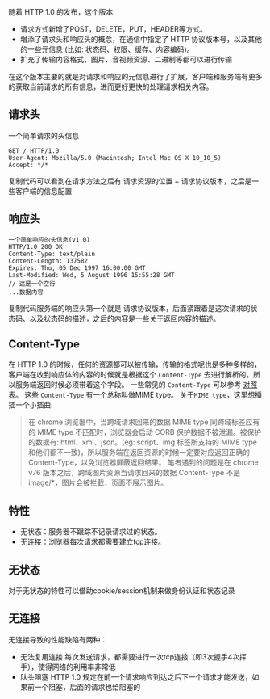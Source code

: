 随着 HTTP 1.0 的发布，这个版本:

- 请求方式新增了POST，DELETE，PUT，HEADER等方式。
- 增添了请求头和响应头的概念，在通信中指定了 HTTP 协议版本号，以及其他的一些元信息 (比如: 状态码、权限、缓存、内容编码)。
- 扩充了传输内容格式，图片、音视频资源、二进制等都可以进行传输

在这个版本主要的就是对请求和响应的元信息进行了扩展，客户端和服务端有更多的获取当前请求的所有信息，进而更好更快的处理请求相关内容。

## 请求头

一个简单请求的头信息

```
GET / HTTP/1.0
User-Agent: Mozilla/5.0 (Macintosh; Intel Mac OS X 10_10_5)
Accept: */*
```

复制代码可以看到在请求方法之后有 请求资源的位置 + 请求协议版本，之后是一些客户端的信息配置

## 响应头

```
一个简单响应的头信息(v1.0)
HTTP/1.0 200 OK
Content-Type: text/plain
Content-Length: 137582
Expires: Thu, 05 Dec 1997 16:00:00 GMT
Last-Modified: Wed, 5 August 1996 15:55:28 GMT
// 这是一个空行
...数据内容
```

复制代码服务端的响应头第一个就是 请求协议版本，后面紧跟着是这次请求的状态码、以及状态码的描述，之后的内容是一些关于返回内容的描述。

## Content-Type

在 HTTP 1.0 的时候，任何的资源都可以被传输，传输的格式呢也是多种多样的，客户端在收到响应体的内容的时候就是根据这个 `Content-Type` 去进行解析的。所以服务端返回时候必须带着这个字段。
一些常见的 `Content-Type` 可以参考 [对照表](https://tool.oschina.net/commons/)。
这些 `Content-Type` 有一个总称叫做MIME type。
关于`MIME type`，这里想播插一个小插曲:

> 在 chrome 浏览器中，当跨域请求回来的数据 MIME type 同跨域标签应有的 MIME type 不匹配时，浏览器会启动 CORB 保护数据不被泄漏。被保护的数据有: html、xml、json。(eg: script、img 标签所支持的 MIME type和他们都不一致)，所以服务端在返回资源的时候一定要对应返回正确的 Content-Type，以免浏览器屏蔽返回结果。
> 笔者遇到的问题是在 chrome v76 版本之后，跨域图片资源当请求回来的数据 Content-Type 不是 image/*，图片会被拦截，页面不展示图片。

## 特性

- 无状态：服务器不跟踪不记录请求过的状态。
- 无连接：浏览器每次请求都需要建立tcp连接。

## 无状态

对于无状态的特性可以借助cookie/session机制来做身份认证和状态记录

## 无连接

无连接导致的性能缺陷有两种：

- 无法复用连接
  每次发送请求，都需要进行一次tcp连接（即3次握手4次挥手），使得网络的利用率非常低
- 队头阻塞
  HTTP 1.0 规定在前一个请求响应到达之后下一个请求才能发送，如果前一个阻塞，后面的请求也给阻塞的
